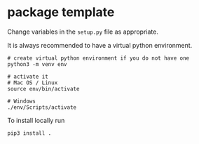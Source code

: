 # package template

Change variables in the ``setup.py`` file as appropriate.

It is always recommended to have a virtual python environment.

```console
# create virtual python environment if you do not have one
python3 -m venv env

# activate it
# Mac OS / Linux
source env/bin/activate

# Windows
./env/Scripts/activate
```

To install locally run

```console
pip3 install .
```

